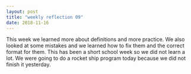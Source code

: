 ```yaml
---
layout: post
title: "weekly reflection 09"
date: 2018-11-16
---
```

<div class="blurb">
<p> This week we learned more about definitions and more practice. We also looked at some mistakes and we learned how to fix them and the correct format for them. This has been a short school week so we did not learn a lot. We were going to do a rocket ship program today because we did not finish it yesterday. </p>
</div><!-- /.blurb -->
